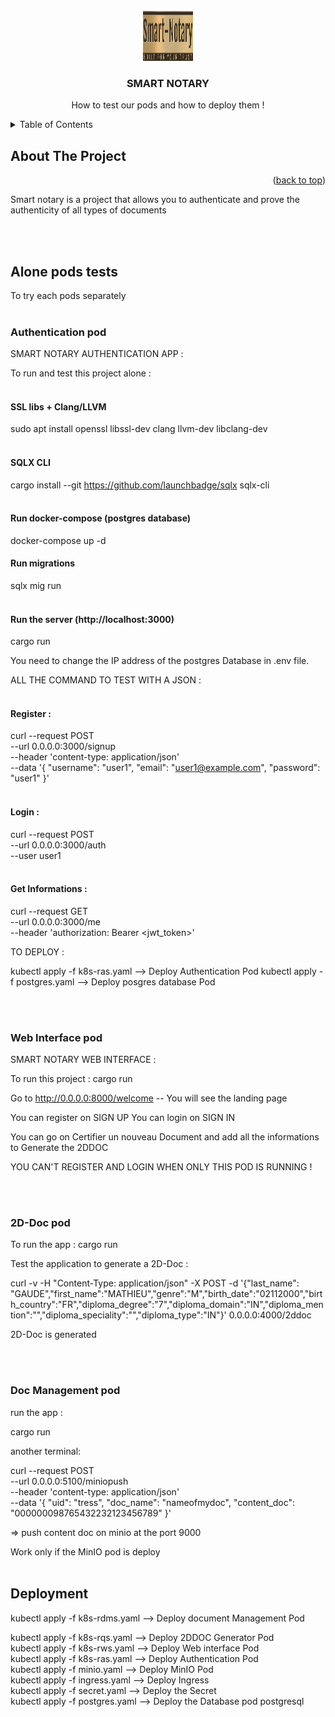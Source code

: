 <div id="top"></div>




<!-- PROJECT LOGO -->
<br />
<div align="center">
  <a href="https://github.com/othneildrew/Best-README-Template">
    <img src="images/logo.jpg" alt="Logo" width="80" height="80">
  </a>

  <h3 align="center">SMART NOTARY</h3>

  <p align="center">
    How to test our pods and how to deploy them !
    <br />
  </p>
</div>



<!-- TABLE OF CONTENTS -->
<details>
  <summary>Table of Contents</summary>
  <ol>
    <li>
      <a href="#about-the-project">About The Project</a>
    </li>
    <li>
      <a href="#alone-pods-tests">Alone pods tests</a>
      <ul>
        <li><a href="#authentication-pod">Authentication pod</a></li>
        <li><a href="#web-interface-pod">Web Interface pod</a></li>
        <li><a href="#2d-doc-pod">2D-Doc pod</a></li>
        <li><a href="#doc-management-pod">Doc Management pod</a></li>
      </ul>
    </li>
    <li><a href="#deployment">Deployment</a></li>
  </ol>
</details>



<!-- ABOUT THE PROJECT -->
## About The Project




<p align="right">(<a href="#top">back to top</a>)</p>


Smart notary is a project that allows you to authenticate and prove the authenticity of all types of documents



<br><br>

<!-- GETTING STARTED -->
## Alone pods tests

To try each pods separately
<br><br>
### Authentication pod





SMART NOTARY AUTHENTICATION APP :

To run and test this project alone : 
<br><br>
#### SSL libs + Clang/LLVM
sudo apt install openssl libssl-dev clang llvm-dev libclang-dev
<br><br>
#### SQLX CLI
cargo install --git https://github.com/launchbadge/sqlx sqlx-cli
<br><br>
#### Run docker-compose (postgres database)
docker-compose up -d

#### Run migrations
sqlx mig run
<br><br>
#### Run the server (http://localhost:3000)
cargo run

You need to change the IP address of the postgres Database in .env file.


ALL THE COMMAND TO TEST WITH A JSON :
<br><br>
#### Register :

curl --request POST \
  --url 0.0.0.0:3000/signup \
  --header 'content-type: application/json' \
  --data '{
      "username": "user1",
      "email": "user1@example.com",
      "password": "user1"
  }'
<br><br>
#### Login :

curl --request POST \
  --url 0.0.0.0:3000/auth \
  --user user1
<br><br>
#### Get Informations :

curl --request GET \
--url 0.0.0.0:3000/me \
--header 'authorization: Bearer <jwt_token>'



TO DEPLOY :

kubectl apply -f k8s-ras.yaml --> Deploy Authentication Pod
kubectl apply -f postgres.yaml --> Deploy posgres database Pod


<br><br>

### Web Interface pod


SMART NOTARY WEB INTERFACE :

To run this project : cargo run

Go to http://0.0.0.0:8000/welcome -- You will see the landing page

You can register on SIGN UP 
You can login on SIGN IN

You can go on Certifier un nouveau Document and add all the informations to Generate the 2DDOC

YOU CAN'T REGISTER AND LOGIN WHEN ONLY THIS POD IS RUNNING !


<br><br>
### 2D-Doc pod



To run the app :
cargo run

Test the application to generate a 2D-Doc :

curl -v -H "Content-Type: application/json"  -X POST -d '{"last_name": "GAUDE","first_name":"MATHIEU","genre":"M","birth_date":"02112000","birth_country":"FR","diploma_degree":"7","diploma_domain":"IN","diploma_mention":"","diploma_speciality":"","diploma_type":"IN"}' 0.0.0.0:4000/2ddoc

2D-Doc is generated


<br><br>
### Doc Management pod


run the app :

cargo run 

another terminal:

curl --request POST \
  --url 0.0.0.0:5100/miniopush \
  --header 'content-type: application/json' \
  --data '{
      "uid": "tress",
      "doc_name": "nameofmydoc",
      "content_doc": "000000098765432232123456789"
  }'

  => push content doc on minio at the port 9000

Work only if the MinIO pod is deploy
<br><br>
## Deployment


kubectl apply -f k8s-rdms.yaml --> Deploy document Management Pod
<br>

kubectl apply -f k8s-rqs.yaml --> Deploy 2DDOC Generator Pod
<br>
kubectl apply -f k8s-rws.yaml --> Deploy Web interface Pod
<br>
kubectl apply -f k8s-ras.yaml --> Deploy Authentication Pod
<br>
kubectl apply -f minio.yaml --> Deploy MinIO Pod
<br>
kubectl apply -f ingress.yaml --> Deploy Ingress
<br>
kubectl apply -f secret.yaml --> Deploy the Secret
<br>
kubectl apply -f postgres.yaml --> Deploy the Database pod postgresql




